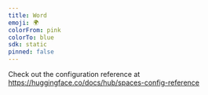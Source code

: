 ```yaml
---
title: Word
emoji: 🌍
colorFrom: pink
colorTo: blue
sdk: static
pinned: false
---
```


Check out the configuration reference at https://huggingface.co/docs/hub/spaces-config-reference
